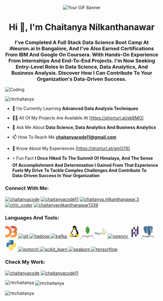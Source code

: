 <p align="center">
  <img src="https://miro.medium.com/v2/resize:fit:1400/0*FJGoqjMyPgKKjcBV.gif" alt="Your GIF Banner" style="object-fit: cover; height: -300px;">
</p>

<h1 align="center">Hi 👋, I'm Chaitanya Nilkanthanawar</h1>
<h3 align="center">I've Completed A Full Stack Data Science Boot Camp At iNeuron.ai In Bangalore, And I've Also Earned Certifications From IBM And Google On Coursera. With Hands-On Experience From Internships And End-To-End Projects. I'm Now Seeking Entry-Level Roles In Data Science, Data Analytics, And Business Analysis. Discover How I Can Contribute To Your Organization's Data-Driven Success.</h3>

<div style="overflow: hidden; width: 200px; height: auto;">
  <img align="right" alt="Coding" width="400" src="https://media1.giphy.com/media/3oKIPEqDGUULpEU0aQ/giphy.gif" style="margin-left: -50px;">
</div>

<p align="left"> <img src="https://komarev.com/ghpvc/?username=rtrchaitanya&label=Profile%20views&color=0e75b6&style=flat" alt="rtrchaitanya" /> </p>

- 🌱 I’m Currently Learning **Advanced Data Analysis Techniques**

- 👨‍💻 All Of My Projects Are Available At [https://shorturl.at/ekBMO]

- 💬 Ask Me About **Data Science, Data Analytics And Business Analytics**

- 📫 How To Reach Me **chaitanyacode11@gmail.com**

- 📄 Know About My Experiences [https://shorturl.at/gmO79]

- ⚡ Fun Fact **I Once Hiked To The Summit Of Himalaya, And The Sense Of Accomplishment And Determination I Gained From That Experience Fuels My Drive To Tackle Complex Challenges And Contribute To Data-Driven Success In Your Organization**

<h3 align="left">Connect With Me:</h3>
<p align="left">
<a href="https://linkedin.com/in/chaitanyacode" target="blank"><img align="center" src="https://raw.githubusercontent.com/rahuldkjain/github-profile-readme-generator/master/src/images/icons/Social/linked-in-alt.svg" alt="chaitanyacode" height="30" width="40" /></a>
<a href="https://kaggle.com/chaitanyacode11" target="blank"><img align="center" src="https://raw.githubusercontent.com/rahuldkjain/github-profile-readme-generator/master/src/images/icons/Social/kaggle.svg" alt="chaitanyacode11" height="30" width="40" /></a>
<a href="https://fb.com/chaitanya.nilkanthanawar.3" target="blank"><img align="center" src="https://raw.githubusercontent.com/rahuldkjain/github-profile-readme-generator/master/src/images/icons/Social/facebook.svg" alt="chaitanya.nilkanthanawar.3" height="30" width="40" /></a>
<a href="https://instagram.com/ctrlc_coder" target="blank"><img align="center" src="https://raw.githubusercontent.com/rahuldkjain/github-profile-readme-generator/master/src/images/icons/Social/instagram.svg" alt="ctrlc_coder" height="30" width="40" /></a>
<a href="https://youtube.com/@chaitanyanilkanthanawar1339?si=cW3NkAGRf-kx8ABF" target="blank"><img align="center" src="https://raw.githubusercontent.com/rahuldkjain/github-profile-readme-generator/master/src/images/icons/Social/youtube.svg" alt="chaitanyanilkanthanawar1339" height="30" width="40" /></a>
</p>

<h3 align="left">Languages And Tools:</h3>
<p align="left"> <a href="https://d3js.org/" target="_blank" rel="noreferrer"> <img src="https://raw.githubusercontent.com/devicons/devicon/master/icons/d3js/d3js-original.svg" alt="d3js" width="40" height="40"/> </a> <a href="https://git-scm.com/" target="_blank" rel="noreferrer"> <img src="https://www.vectorlogo.zone/logos/git-scm/git-scm-icon.svg" alt="git" width="40" height="40"/> </a> <a href="https://hadoop.apache.org/" target="_blank" rel="noreferrer"> <img src="https://www.vectorlogo.zone/logos/apache_hadoop/apache_hadoop-icon.svg" alt="hadoop" width="40" height="40"/> </a> <a href="https://kafka.apache.org/" target="_blank" rel="noreferrer"> <img src="https://www.vectorlogo.zone/logos/apache_kafka/apache_kafka-icon.svg" alt="kafka" width="40" height="40"/> </a> <a href="https://www.linux.org/" target="_blank" rel="noreferrer"> <img src="https://raw.githubusercontent.com/devicons/devicon/master/icons/linux/linux-original.svg" alt="linux" width="40" height="40"/> </a> <a href="https://www.mongodb.com/" target="_blank" rel="noreferrer"> <img src="https://raw.githubusercontent.com/devicons/devicon/master/icons/mongodb/mongodb-original-wordmark.svg" alt="mongodb" width="40" height="40"/> </a> <a href="https://www.mysql.com/" target="_blank" rel="noreferrer"> <img src="https://raw.githubusercontent.com/devicons/devicon/master/icons/mysql/mysql-original-wordmark.svg" alt="mysql" width="40" height="40"/> </a> <a href="https://opencv.org/" target="_blank" rel="noreferrer"> <img src="https://www.vectorlogo.zone/logos/opencv/opencv-icon.svg" alt="opencv" width="40" height="40"/> </a> <a href="https://pandas.pydata.org/" target="_blank" rel="noreferrer"> <img src="https://raw.githubusercontent.com/devicons/devicon/2ae2a900d2f041da66e950e4d48052658d850630/icons/pandas/pandas-original.svg" alt="pandas" width="40" height="40"/> </a> <a href="https://www.postgresql.org" target="_blank" rel="noreferrer"> <img src="https://raw.githubusercontent.com/devicons/devicon/master/icons/postgresql/postgresql-original-wordmark.svg" alt="postgresql" width="40" height="40"/> </a> <a href="https://www.python.org" target="_blank" rel="noreferrer"> <img src="https://raw.githubusercontent.com/devicons/devicon/master/icons/python/python-original.svg" alt="python" width="40" height="40"/> </a> <a href="https://pytorch.org/" target="_blank" rel="noreferrer"> <img src="https://www.vectorlogo.zone/logos/pytorch/pytorch-icon.svg" alt="pytorch" width="40" height="40"/> </a> <a href="https://scikit-learn.org/" target="_blank" rel="noreferrer"> <img src="https://upload.wikimedia.org/wikipedia/commons/0/05/Scikit_learn_logo_small.svg" alt="scikit_learn" width="40" height="40"/> </a> <a href="https://seaborn.pydata.org/" target="_blank" rel="noreferrer"> <img src="https://seaborn.pydata.org/_images/logo-mark-lightbg.svg" alt="seaborn" width="40" height="40"/> </a> <a href="https://www.tensorflow.org" target="_blank" rel="noreferrer"> <img src="https://www.vectorlogo.zone/logos/tensorflow/tensorflow-icon.svg" alt="tensorflow" width="40" height="40"/> </a> </p>

<h3 align="left">Check My Work:</h3>
<p align="left">
<a href="https://public.tableau.com/app/profile/chaitanya.nilkanthanawar/vizzes" target="blank"><img align="center" src="https://cdn.worldvectorlogo.com/logos/tableau-software.svg" alt="chaitanyacode" height="30" width="40" /></a>
<a href="https://www.linkedin.com/posts/chaitanyacode_amazonsales-datavisualization-tableaudashboard-activity-7087755534493261824-4sE0?utm_source=share&utm_medium=member_desktop" target="blank"><img align="center" src="https://upload.wikimedia.org/wikipedia/commons/thumb/c/cf/New_Power_BI_Logo.svg/2048px-New_Power_BI_Logo.svg.png" alt="chaitanyacode11" height="30" width="40" /></a>

<p><img align="left" src="https://github-readme-stats.vercel.app/api/top-langs?username=rtrchaitanya&show_icons=true&locale=en&layout=compact" alt="rtrchaitanya" /></p>

<p>&nbsp;<img align="center" src="https://github-readme-stats.vercel.app/api?username=rtrchaitanya&show_icons=true&locale=en" alt="rtrchaitanya" /></p>

<p><img align="center" src="https://github-readme-streak-stats.herokuapp.com/?user=rtrchaitanya&" alt="rtrchaitanya" /></p>
